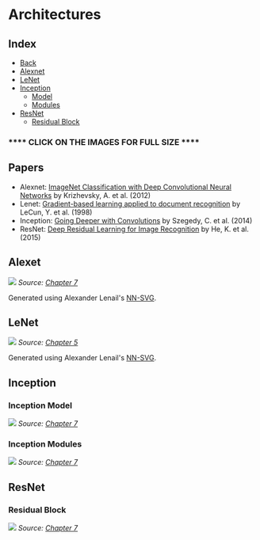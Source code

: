# Architectures

## Index

- [Back](https://raw.githubusercontent.com/dvgodoy/dl-visuals/main)
- [Alexnet](#alexnet)
- [LeNet](#lenet)
- [Inception](#inception)
    - [Model](#inception-model)
    - [Modules](#inception-modules)
- [ResNet](#resnet)
    - [Residual Block](#residual-block)

### **** CLICK ON THE IMAGES FOR FULL SIZE ****

## Papers

- Alexnet: [ImageNet Classification with Deep Convolutional Neural Networks](https://papers.nips.cc/paper/2012/hash/c399862d3b9d6b76c8436e924a68c45b-Abstract.html) by Krizhevsky, A. et al. (2012)
- Lenet: [Gradient-based learning applied to document recognition](https://bit.ly/3sJ7Nn7) by LeCun, Y. et al. (1998)
- Inception: [Going Deeper with Convolutions](https://arxiv.org/abs/1409.4842) by Szegedy, C. et al. (2014)
- ResNet: [Deep Residual Learning for Image Recognition](https://arxiv.org/abs/1512.03385) by He, K. et al. (2015)

## Alexet

[![](https://raw.githubusercontent.com/dvgodoy/dl-visuals/main/Architectures/alexnet.png)](https://raw.githubusercontent.com/dvgodoy/dl-visuals/main/Architectures/alexnet.png)
*Source: [Chapter 7](https://github.com/dvgodoy/PyTorchStepByStep/blob/master/Chapter07.ipynb)*

Generated using Alexander Lenail's [NN-SVG](http://alexlenail.me/NN-SVG/).

## LeNet

[![](https://raw.githubusercontent.com/dvgodoy/dl-visuals/main/Architectures/architecture_lenet.png)](https://raw.githubusercontent.com/dvgodoy/dl-visuals/main/Architectures/architecture_lenet.png)
*Source: [Chapter 5](https://github.com/dvgodoy/PyTorchStepByStep/blob/master/Chapter05.ipynb)*

Generated using Alexander Lenail's [NN-SVG](http://alexlenail.me/NN-SVG/).

## Inception

### Inception Model

[![](https://raw.githubusercontent.com/dvgodoy/dl-visuals/main/Architectures/inception_model.png)](https://raw.githubusercontent.com/dvgodoy/dl-visuals/main/Architectures/inception_model.png)
*Source: [Chapter 7](https://github.com/dvgodoy/PyTorchStepByStep/blob/master/Chapter07.ipynb)*

### Inception Modules

[![](https://raw.githubusercontent.com/dvgodoy/dl-visuals/main/Architectures/inception_modules.png)](https://raw.githubusercontent.com/dvgodoy/dl-visuals/main/Architectures/inception_modules.png)
*Source: [Chapter 7](https://github.com/dvgodoy/PyTorchStepByStep/blob/master/Chapter07.ipynb)*

## ResNet

### Residual Block

[![](https://raw.githubusercontent.com/dvgodoy/dl-visuals/main/Architectures/residual.png)](https://raw.githubusercontent.com/dvgodoy/dl-visuals/main/Architectures/residual.png)
*Source: [Chapter 7](https://github.com/dvgodoy/PyTorchStepByStep/blob/master/Chapter07.ipynb)*
